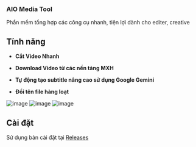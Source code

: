 ### AIO Media Tool

Phần mềm tổng hợp các công cụ nhanh, tiện lợi dành cho editer, creative

## Tính năng
* **Cắt Video Nhanh**

* **Download Video từ các nền tảng MXH**

* **Tự động tạo subtitle nâng cao sử dụng Google Gemini**

* **Đổi tên file hàng loạt**


![image](https://github.com/user-attachments/assets/06bcecde-9d99-40de-aa42-344689ab25ee)
![image](https://github.com/user-attachments/assets/29040236-33cf-4f29-a91c-dd38ac0adc01)
![image](https://github.com/user-attachments/assets/ef728050-57bd-4e65-b56d-ec32fb07ee7f)



## Cài đặt
Sử dụng bản cài đặt tại [Releases](https://github.com/thaovd/AIO-Media-Tool/releases/)

